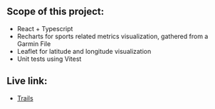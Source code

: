 ## Scope of this project:
* React + Typescript
* Recharts for sports related metrics visualization, gathered from a Garmin File
* Leaflet for latitude and longitude visualization
* Unit tests using Vitest

## Live link:
* [Trails](https://jmarques1196.github.io/trails/)
